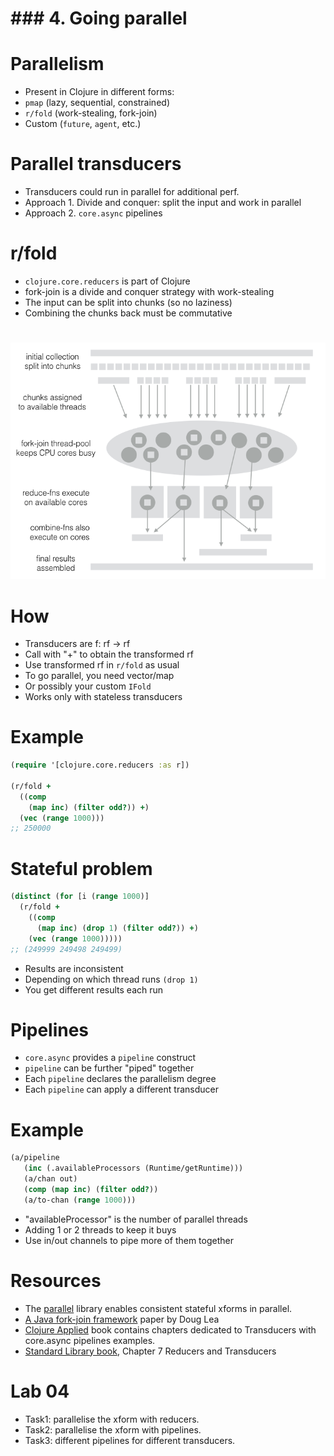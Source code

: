# ### 4. Going parallel

# Parallelism

* Present in Clojure in different forms:
* `pmap` (lazy, sequential, constrained)
* `r/fold` (work-stealing, fork-join)
* Custom (`future`, `agent`, etc.)

# Parallel transducers

* Transducers could run in parallel for additional perf.
* Approach 1. Divide and conquer: split the input and work in parallel
* Approach 2. `core.async` pipelines

# r/fold

* `clojure.core.reducers` is part of Clojure
* fork-join is a divide and conquer strategy with work-stealing
* The input can be split into chunks (so no laziness)
* Combining the chunks back must be commutative

#

![](images/fork-join.png)

# How

* Transducers are f: rf -> rf
* Call with "+" to obtain the transformed rf
* Use transformed rf in `r/fold` as usual
* To go parallel, you need vector/map
* Or possibly your custom `IFold`
* Works only with stateless transducers

# Example

```clojure
(require '[clojure.core.reducers :as r])

(r/fold +
  ((comp
    (map inc) (filter odd?)) +)
  (vec (range 1000)))
;; 250000
```

# Stateful problem

```clojure
(distinct (for [i (range 1000)]
  (r/fold +
    ((comp
      (map inc) (drop 1) (filter odd?)) +)
    (vec (range 1000)))))
;; (249999 249498 249499)
```

* Results are inconsistent
* Depending on which thread runs `(drop 1)`
* You get different results each run

# Pipelines

* `core.async` provides a `pipeline` construct
* `pipeline` can be further "piped" together
* Each `pipeline` declares the parallelism degree
* Each `pipeline` can apply a different transducer

# Example

```clojure
(a/pipeline
   (inc (.availableProcessors (Runtime/getRuntime)))
   (a/chan out)
   (comp (map inc) (filter odd?))
   (a/to-chan (range 1000)))
```

* "availableProcessor" is the number of parallel threads
* Adding 1 or 2 threads to keep it buys
* Use in/out channels to pipe more of them together

# Resources

* The [parallel](https://github.com/reborg/parallel#pfold-pxrf-and-pfolder) library enables consistent stateful xforms in parallel.
* [A Java fork-join framework](gee.cs.oswego.edu/dl/papers/fj.pdf) paper by Doug Lea
* [Clojure Applied](https://pragprog.com/book/vmclojeco/clojure-applied) book contains chapters dedicated to Transducers with core.async pipelines examples.
* [Standard Library book](https://livebook.manning.com/#!/book/clojure-standard-library/chapter-7), Chapter 7 Reducers and Transducers

# Lab 04

* Task1: parallelise the xform with reducers.
* Task2: parallelise the xform with pipelines.
* Task3: different pipelines for different transducers.
